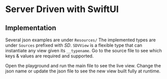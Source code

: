 # Server Driven with SwiftUI

## Implementation 

Several json examples are under `Resources/`
The implemented types are under `Sources` prefixed with _SD_. `SDVView` is a flexible type that can instantiate any view given its `__typename`. 
Go to the source file to see which keys & values are required and supported.

Open the playground and run the main file to see the live view. Change the json name or update the json file to see the new view built fully at runtime.
